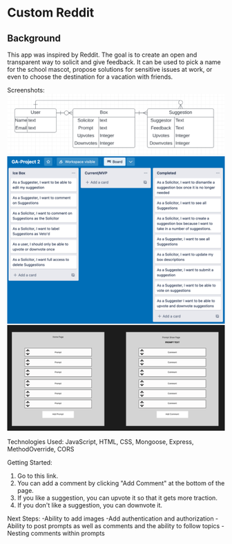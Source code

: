 # Custom Reddit
## Background
This app was inspired by Reddit. The goal is to create an open and transparent way to solicit and give feedback. It can be used to pick a name for the school mascot, propose solutions for sensitive issues at work, or even to choose the destination for a vacation with friends.

Screenshots:
![ERD](/public/images/ERD.png)
![Kanban Board](/public/images/KanbanBoard.png)
![Wireframe](/public/images/Wireframe.png)


Technologies Used:
JavaScript, HTML, CSS, Mongoose, Express, MethodOverride, CORS

Getting Started:

1. Go to this link.
2. You can add a comment by clicking "Add Comment" at the bottom of the page.
3. If you like a suggestion, you can upvote it so that it gets more traction.
4. If you don't like a suggestion, you can downvote it.

Next Steps:
-Ability to add images
-Add authentication and authorization
-Ability to post prompts as well as comments and the ability to follow topics
-Nesting comments within prompts